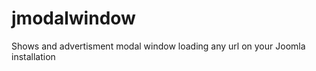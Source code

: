 jmodalwindow
============

Shows and advertisment modal window loading any url on your Joomla installation
